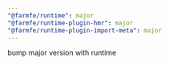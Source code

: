 ```yaml
---
"@farmfe/runtime": major
"@farmfe/runtime-plugin-hmr": major
"@farmfe/runtime-plugin-import-meta": major
---
```


bump major version with runtime
